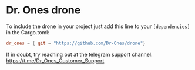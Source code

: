 # Dr. Ones drone

To include the drone in your project just add this line to your `[dependencies]` in the Cargo.toml: 
```toml
dr_ones = { git = "https://github.com/Dr-Ones/drone"}
```

If in doubt, try reaching out at the telegram support channel: https://t.me/Dr_Ones_Customer_Support
